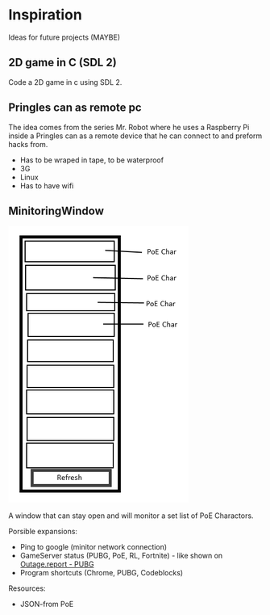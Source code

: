 # Inspiration
Ideas for future projects (MAYBE)

## 2D game in C (SDL 2) ##
Code a 2D game in c using SDL 2.

## Pringles can as remote pc ##
The idea comes from the series Mr. Robot where he uses a Raspberry Pi inside a Pringles can as a remote device that he can connect to and preform hacks from.
- Has to be wraped in tape, to be waterproof
- 3G
- Linux
- Has to have wifi

## MinitoringWindow ##
![alt text](https://github.com/judo347/Inspiration/blob/master/img/concept.png "concept")

A window that can stay open and will monitor a set list of PoE Charactors.

Porsible expansions:
 - Ping to google (minitor network connection)
 - GameServer status (PUBG, PoE, RL, Fortnite) - like shown on [Outage.report - PUBG](http://outage.report/playerunknowns-battlegrounds)
 - Program shortcuts (Chrome, PUBG, Codeblocks)
 
Resources:
 - JSON-from PoE
